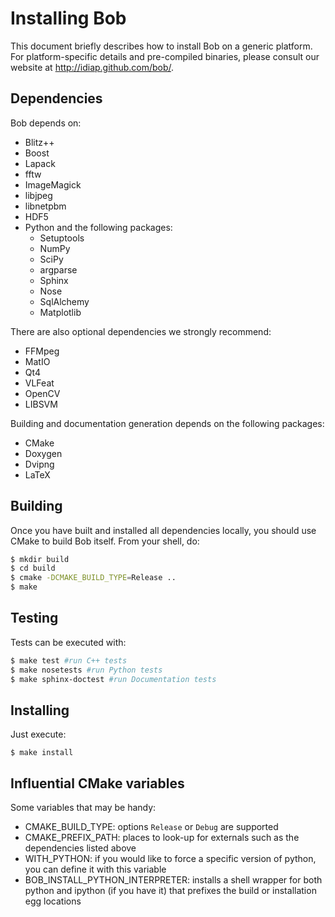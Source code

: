 # Installing Bob

This document briefly describes how to install Bob on a generic platform. For
platform-specific details and pre-compiled binaries, please consult our website
at http://idiap.github.com/bob/.

## Dependencies

Bob depends on:

 * Blitz++
 * Boost
 * Lapack
 * fftw
 * ImageMagick
 * libjpeg
 * libnetpbm
 * HDF5
 * Python and the following packages:
   * Setuptools
   * NumPy
   * SciPy
   * argparse
   * Sphinx
   * Nose
   * SqlAlchemy
   * Matplotlib

There are also optional dependencies we strongly recommend:

 * FFMpeg
 * MatIO
 * Qt4
 * VLFeat
 * OpenCV
 * LIBSVM

Building and documentation generation depends on the following packages:

 * CMake
 * Doxygen
 * Dvipng
 * LaTeX

## Building

Once you have built and installed all dependencies locally, you should use
CMake to build Bob itself. From your shell, do:

```sh
$ mkdir build
$ cd build
$ cmake -DCMAKE_BUILD_TYPE=Release ..
$ make
```

## Testing

Tests can be executed with:

```sh
$ make test #run C++ tests
$ make nosetests #run Python tests
$ make sphinx-doctest #run Documentation tests
```

## Installing

Just execute:

```
$ make install
```

## Influential CMake variables

Some variables that may be handy:

 * CMAKE_BUILD_TYPE: options `Release` or `Debug` are supported
 * CMAKE_PREFIX_PATH: places to look-up for externals such as the dependencies
   listed above
 * WITH_PYTHON: if you would like to force a specific version of python, you
   can define it with this variable
 * BOB_INSTALL_PYTHON_INTERPRETER: installs a shell wrapper for both python and
   ipython (if you have it) that prefixes the build or installation egg
   locations
